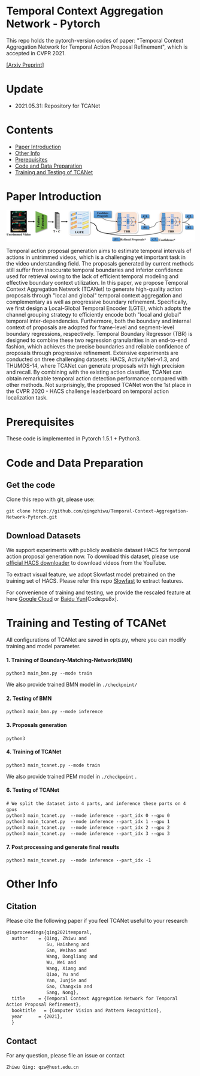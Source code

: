 # Temporal Context Aggregation Network - Pytorch

This repo holds the pytorch-version codes of paper: "Temporal Context Aggregation Network for Temporal Action Proposal Refinement", which is accepted in CVPR 2021.

[[Arxiv Preprint]](http://arxiv.org/abs/2103.13141)

# Update

* 2021.05.31: Repository for TCANet


# Contents

* [Paper Introduction](#paper-introduction)
* [Other Info](#other-info)
* [Prerequisites](#prerequisites)
* [Code and Data Preparation](#Code_and_Data_Preparation)
* [Training and Testing  of TCANet](#Training_and_Testing_of_TCANet)

# Paper Introduction

 <img src="./img/overview.jpg" width = "700" alt="image" align=center />

Temporal action proposal generation aims to estimate temporal intervals of actions in untrimmed videos, which is a challenging yet important task in the video understanding field. The proposals generated by current methods still suffer from inaccurate temporal boundaries and inferior confidence used for retrieval owing to the lack of efficient temporal modeling and effective boundary context utilization. In this paper, we propose Temporal Context Aggregation Network (TCANet) to generate high-quality action proposals through "local and global" temporal context aggregation and complementary as well as progressive boundary refinement. Specifically, we first design a Local-Global Temporal Encoder (LGTE), which adopts the channel grouping strategy to efficiently encode both "local and global" temporal inter-dependencies. Furthermore, both the boundary and internal context of proposals are adopted for frame-level and segment-level boundary regressions, respectively. Temporal Boundary Regressor (TBR) is designed to combine these two regression granularities in an end-to-end fashion, which achieves the precise boundaries and reliable confidence of proposals through progressive refinement. Extensive experiments are conducted on three challenging datasets: HACS, ActivityNet-v1.3, and THUMOS-14, where TCANet can generate proposals with high precision and recall. By combining with the existing action classifier, TCANet can obtain remarkable temporal action detection performance compared with other methods. Not surprisingly, the proposed TCANet won the 1st place in the CVPR 2020 - HACS challenge leaderboard on temporal action localization task.

# Prerequisites

These code is  implemented in Pytorch 1.5.1 + Python3.

# Code and Data Preparation

## Get the code

Clone this repo with git, please use:

```
git clone https://github.com/qingzhiwu/Temporal-Context-Aggregation-Network-Pytorch.git
```



## Download Datasets

We support experiments with publicly available dataset HACS for temporal action proposal generation now. To download this dataset, please use [official HACS downloader](https://github.com/hangzhaomit/HACS-dataset) to download videos from the YouTube.

To extract visual feature, we adopt Slowfast model pretrained on the training set of HACS. Please refer this repo [Slowfast](https://github.com/facebookresearch/SlowFast) to extract features.

For convenience of training and testing,  we provide the rescaled feature at here [Google Cloud](https://coming_soon) or [Baidu Yun](https://pan.baidu.com/s/1-lx3-rH3GuI1SpXSOSLFiA)[Code:pu8x]. 

# Training and Testing  of TCANet

All configurations of TCANet are saved in opts.py, where you can modify training and model parameter.


#### 1. Training of Boundary-Matching-Network(BMN)


```
python3 main_bmn.py --mode train
```

We also provide trained BMN model in `./checkpoint/`

#### 2. Testing of BMN

```
python3 main_bmn.py --mode inference
```

#### 3. Proposals generation

```
python3
```

#### 4. Training of TCANet

```
python3 main_tcanet.py --mode train
```

We also provide trained PEM model in `./checkpoint` .

#### 6. Testing of TCANet

```
# We split the dataset into 4 parts, and inference these parts on 4 gpus
python3 main_tcanet.py  --mode inference --part_idx 0 --gpu 0
python3 main_tcanet.py  --mode inference --part_idx 1 --gpu 1
python3 main_tcanet.py  --mode inference --part_idx 2 --gpu 2
python3 main_tcanet.py  --mode inference --part_idx 3 --gpu 3
```

#### 7. Post processing and generate final results

```
python3 main_tcanet.py  --mode inference --part_idx -1
```

# Other Info

## Citation


Please cite the following paper if you feel TCANet useful to your research

```
@inproceedings{qing2021temporal,
  author    = {Qing, Zhiwu and 
               Su, Haisheng and 
               Gan, Weihao and 
               Wang, Dongliang and 
               Wu, Wei and 
               Wang, Xiang and 
               Qiao, Yu and 
               Yan, Junjie and 
               Gao, Changxin and 
               Sang, Nong},
  title     = {Temporal Context Aggregation Network for Temporal Action Proposal Refinement},
  booktitle   = {Computer Vision and Pattern Recognition},
  year      = {2021},
  }
```


## Contact
For any question, please file an issue or contact
```
Zhiwu Qing: qzw@hust.edu.cn
```